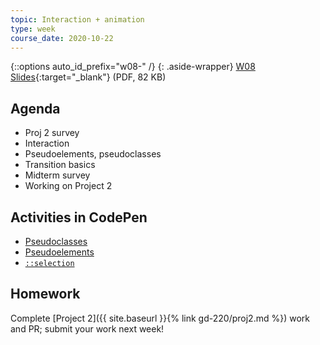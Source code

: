 ```yaml
---
topic: Interaction + animation
type: week
course_date: 2020-10-22
---
```


{::options auto_id_prefix="w08-" /}
{: .aside-wrapper}
<span class="highlighter">
[W08 Slides](files/w08.min.pdf){:target="_blank"} (PDF, 82 KB)
</span>

## Agenda
- Proj 2 survey
- Interaction
- Pseudoelements, pseudoclasses
- Transition basics
- Midterm survey
- Working on Project 2

## Activities in CodePen
- [Pseudoclasses](https://codepen.io/angeliquejw/pen/pYBjWL?editors=1100)
- [Pseudoelements](https://codepen.io/angeliquejw/pen/vPMLYg?editors=0100)
- [`::selection`](https://codepen.io/angeliquejw/pen/YzzXdqZ)

## Homework
Complete [Project 2]({{ site.baseurl }}{% link gd-220/proj2.md %}) work and PR; submit your work next week!
